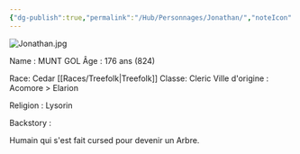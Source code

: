 ```yaml
---
{"dg-publish":true,"permalink":"/Hub/Personnages/Jonathan/","noteIcon":""}
---
```


![Jonathan.jpg](/img/user/EXTRA/00_IMAGES/Jonathan.jpg)

Name : MUNT GOL 
Âge : 176 ans (824)

Race: Cedar [[Races/Treefolk\|Treefolk]]
Classe: Cleric 
Ville d'origine : Acomore > Elarion

Religion : Lysorin

Backstory : 

Humain qui s'est fait cursed pour devenir un Arbre.